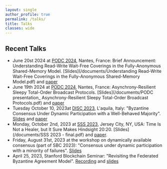 ```yaml
---
layout: single
author_profile: true
permalink: /talks/
title: Talks
classes: wide
---
```


## Recent Talks

* June 20st 2024 at [PODC 2024](https://www.podc.org/podc2024/), Nantes, France: Brief Announcement: Understanding Read-Write Wait-Free Coverings in the Fully-Anonymous Shared-Memory Model. [Slides](/documents/Understanding Read-Write Wait-Free Coverings in the Fully-Anonymous Shared-Memory Model.pdf) and [paper](https://dl.acm.org/doi/10.1145/3662158.3662786)
* June 19th 2024 at [PODC 2024](https://www.podc.org/podc2024/), Nantes, France: Asynchrony-Resilient Sleepy Total-Order Broadcast Protocols. [Slides](/documents/PODC presentation_ Asynchrony-Resilient Sleepy Total-Order Broadcast Protocols.pdf) and [paper](https://dl.acm.org/doi/10.1145/3662158.3662779)
* Tuesday October 10, 2023at [DISC 2023](https://www.disc-conference.org/wp/disc2023/), L'aquila, Italy: "Byzantine Consensus Under Dynamic Participation with a Well-Behaved Majority". [Slides](/documents/DISC-2023-talk.pdf) and [paper](/documents/disc-2023-ba-extended.pdf)
* Monday, October 2nd, 2023 at [SSS 2023](https://www.stabilizationsafetysecurity2023.com/), Jersey City, NY, USA: Time Is Not a Healer, but It Sure Makes Hindsight 20:20. [Slides](/documents/SSS 2023 - final.pdf) and [paper](https://arxiv.org/abs/2305.02295).
* Friday, August 31st, 2023 at the workshop on dynamically available consensus (part of SBC 2023): "Consensus under dynamic participation with a minority of failures". [Slides](/documents/dyn-consensus.pdf)
* April 25, 2023, Stanford Blockchain Seminar: "Revisiting the Federated Byzantine Agreement Model". [Recording](https://www.youtube.com/watch?v=eIW0ExE3t-U&list=PLhA8D_GhTLc5MR5aecbSfL6wvqGS8IOqK&index=16) and [slides](/documents/SBR-03-2023.pdf)
